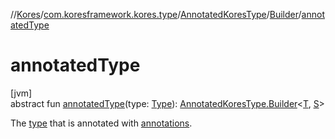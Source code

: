//[Kores](../../../../index.md)/[com.koresframework.kores.type](../../index.md)/[AnnotatedKoresType](../index.md)/[Builder](index.md)/[annotatedType](annotated-type.md)

# annotatedType

[jvm]\
abstract fun [annotatedType](annotated-type.md)(type: [Type](https://docs.oracle.com/javase/8/docs/api/java/lang/reflect/Type.html)): [AnnotatedKoresType.Builder](index.md)<[T](index.md), [S](index.md)>

The [type](annotated-type.md) that is annotated with [annotations](annotations.md).
